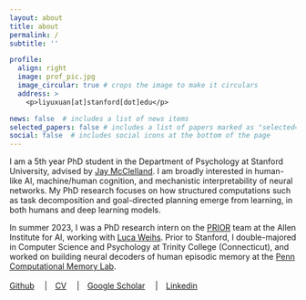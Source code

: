 ```yaml
---
layout: about
title: about
permalink: /
subtitle: ''

profile:
  align: right
  image: prof_pic.jpg
  image_circular: true # crops the image to make it circulars
  address: >
    <p>liyuxuan[at]stanford[dot]edu</p>

news: false  # includes a list of news items
selected_papers: false # includes a list of papers marked as "selected={true}"
social: false  # includes social icons at the bottom of the page
---
```


I am a 5th year PhD student in the Department of Psychology at Stanford University, advised by [Jay McClelland](https://stanford.edu/~jlmcc/).  I am broadly interested in human-like AI, machine/human cognition, and mechanistic interpretability of neural networks.  My PhD research focuses on how structured computations such as task decomposition and goal-directed planning emerge from learning, in both humans and deep learning models.

In summer 2023, I was a PhD research intern on the [PRIOR](https://prior.allenai.org/) team at the Allen Institute for AI, working with [Luca Weihs](https://lucaweihs.github.io/).  Prior to Stanford, I double-majored in Computer Science and Psychology at Trinity College (Connecticut), and worked on building neural decoders of human episodic memory at the [Penn Computational Memory Lab](https://memory.psych.upenn.edu/Main_Page).
<br>
<br>
[Github](https://github.com/Effie-Li)&emsp;
|&emsp;[CV](assets/pdf/cv.pdf)&emsp;
|&emsp;[Google Scholar](https://scholar.google.com/citations?user=KEwjXcMAAAAJ&hl=en&oi=ao)&emsp;
|&emsp;[Linkedin](https://www.linkedin.com/in/effieloveslife/)